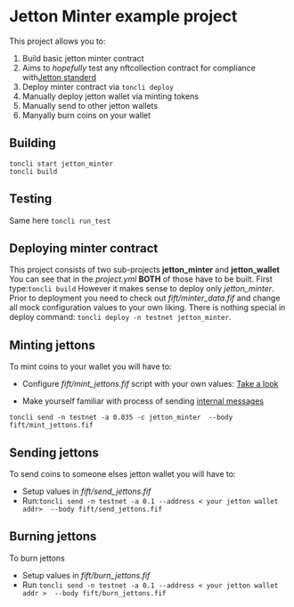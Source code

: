 # Jetton Minter example project

This project allows you to:

1.  Build basic jetton minter contract
2.  Aims to *hopefully* test any nftcollection contract for compliance with[Jetton standerd](https://github.com/ton-blockchain/TIPs/issues/74)
3.  Deploy minter contract via `toncli deploy`
4.  Manually deploy jetton wallet via minting tokens
5.  Manually send to other jetton wallets
6.  Manyally burn coins on your wallet

## Building

  `toncli start jetton_minter`  
  `toncli build`  

## Testing

  Same here `toncli run_test`  
  
## Deploying minter contract

  This project consists of two sub-projects **jetton_minter** and **jetton_wallet**
  You can see that in the *project.yml*
  **BOTH** of those have to be built.
  First type:`toncli build`
  However it makes sense to deploy only *jetton_minter*.  
  Prior to deployment you need to check out *fift/minter_data.fif*
  and change all mock configuration values to your own liking.
  There is nothing special in deploy command:
  `toncli deploy -n testnet jetton_minter`.  
  
## Minting jettons

  To mint coins to your wallet
  you will have to:  
  
+   Configure *fift/mint_jettons.fif* script with your own values:
[Take a look](https://github.com/ton-blockchain/TIPs/issues/74)  

+   Make yourself familiar with process of sending  [internal messages](https://github.com/disintar/toncli/blob/master/docs/advanced/send_fift_internal.md)  

`toncli send -n testnet -a 0.035 -c jetton_minter  --body fift/mint_jettons.fif`

## Sending jettons

  To send coins to someone elses jetton wallet
  you will have to:

+   Setup values in *fift/send_jettons.fif*  
+   Run:`toncli send -n testnet -a 0.1 --address < your jetton wallet addr>  --body fift/send_jettons.fif`  

## Burning jettons

  To burn jettons

+   Setup values in *fift/burn_jettons.fif*
+   Run `toncli send -n testnet -a 0.1 --address < your jetton wallet addr >  --body fift/burn_jettons.fif`
